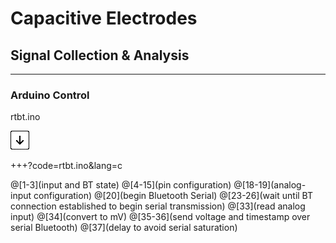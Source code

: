 # Capacitive Electrodes
## Signal Collection & Analysis

---

### Arduino Control

rtbt.ino

![Press Down Key](img/down-arrow.png)

+++?code=rtbt.ino&lang=c

@[1-3](input and BT state)
@[4-15](pin configuration)
@[18-19](analog-input configuration)
@[20](begin Bluetooth Serial)
@[23-26](wait until BT connection established to begin serial transmission)
@[33](read analog input)
@[34](convert to mV)
@[35-36](send voltage and timestamp over serial Bluetooth)
@[37](delay to avoid serial saturation)
